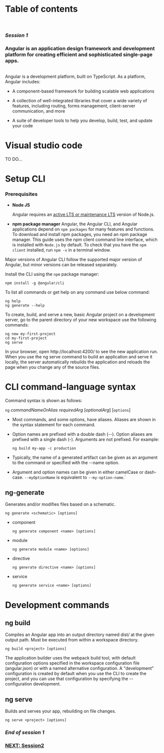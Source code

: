 # Table of contents


<br>
   
### *Session 1*

### __Angular__ is an application design framework and development platform for creating efficient and sophisticated single-page apps.

<br>
Angular is a development platform, built on TypeScript. As a platform, Angular includes:

* A component-based framework for building scalable web applications

* A collection of well-integrated libraries that cover a wide variety of features, including routing, forms management, client-server communication, and more

* A suite of developer tools to help you develop, build, test, and update your code

# Visual studio code

TO DO...

# Setup CLI

### Prerequisites
* **Node JS**

    Angular requires an [active LTS or maintenance LTS](https://nodejs.org/about/releases) version of Node.js.

* **npm package manager**
    Angular, the Angular CLI, and Angular applications depend on `npm packages` for many features and functions. To download and install npm packages, you need an npm package manager. This guide uses the npm client command line interface, which is installed with `Node.js` by default. To check that you have the `npm client` installed, run `npm -v` in a terminal window.

Major versions of Angular CLI follow the supported major version of Angular, but minor versions can be released separately.

Install the CLI using the `npm` package manager:

```
npm install -g @angular/cli
```

To list all commands or get help on any command use below command:

```
ng help
ng generate --help
```

To create, build, and serve a new, basic Angular project on a development server, go to the parent directory of your new workspace use the following commands:

```
ng new my-first-project
cd my-first-project
ng serve
```

In your browser, open http://localhost:4200/ to see the new application run. When you use the ng serve command to build an application and serve it locally, the server automatically rebuilds the application and reloads the page when you change any of the source files.

# CLI command-language syntax

Command syntax is shown as follows:

`ng` *commandNameOrAlias* *requiredArg* [*optionalArg*] [`options`]

* Most commands, and some options, have aliases. Aliases are shown in the syntax statement for each command.

* Option names are prefixed with a double dash (--). Option aliases are prefixed with a single dash (-). Arguments are not prefixed. For example:

    ```
    ng build my-app -c production
    ```

* Typically, the name of a generated artifact can be given as an argument to the command or specified with the --name option.

* Argument and option names can be given in either camelCase or dash-case. `--myOptionName` is equivalent to `--my-option-name`.`

## ng-generate
Generates and/or modifies files based on a schematic.

```
ng generate <schematic> [options]
```
* component
    ```
    ng generate component <name> [options]
    ```
* module
    ```
    ng generate module <name> [options]
    ```
* directive
    ```
    ng generate directive <name> [options]
    ```
* service
    ```
    ng generate service <name> [options]
    ```

# Development commands

## ng build
Compiles an Angular app into an output directory named dist/ at the given output path. Must be executed from within a workspace directory.

```
ng build <project> [options]
```

The application builder uses the webpack build tool, with default configuration options specified in the workspace configuration file (angular.json) or with a named alternative configuration. A "development" configuration is created by default when you use the CLI to create the project, and you can use that configuration by specifying the --configuration development.

## ng serve

Builds and serves your app, rebuilding on file changes.
```
ng serve <project> [options]
```

### *End of session 1*

### [NEXT: Session2](session2.md)